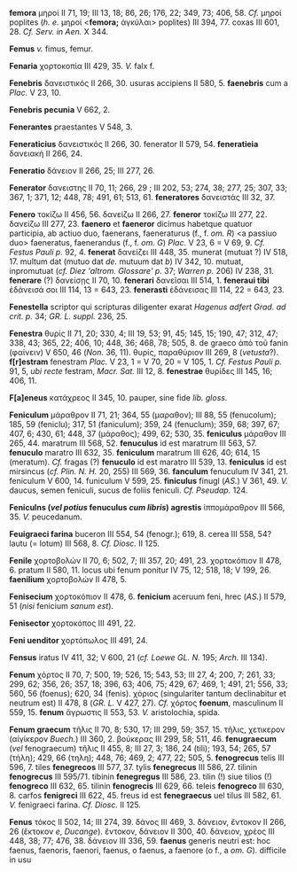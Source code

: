 **femora** μηροί II 71, 19; III 13, 18; 86, 26; 176, 22; 349, 73; 406,
58. *Cf.* μηροί poplites (*h. e.* μηροί \<**femora;** ἀγκύλαι\>
poplites) III 394, 77. coxas III 601, 28. *Cf. Serv. in Aen.* X 344.

**Femus** *v.* fimus, femur.

**Fenaria** χορτοκοπία III 429, 35. *V.* falx f.

**Fenebris** δανειστικός II 266, 30. usuras accipiens II 580, 5.
**faenebris** cum a *Plac.* V 23, 10.

**Fenebris pecunia** V 662, 2.

**Fenerantes** praestantes V 548, 3.

**Feneraticius** δανειστικός II 266, 30. fenerator II 579, 54.
**feneratieia** δανειακή II 266, 24.

**Feneratio** δάνειον II 266, 25; III 277, 26.

**Fenerator** δανειστης II 70, 11; 266, 29 ; III 202, 53; 274, 38; 277,
25; 307, 33; 367, 1; 371, 12; 448, 78; 491, 61; 513, 61. **feneratores**
δανειστάς III 32, 37.

**Fenero** τοκίζω II 456, 56. δανείζω II 266, 27. **feneror** τοκίζω III
277, 22. δανείζω III 277, 23. **faenero** et **faeneror** dicimus
habetque quatuor participia, ab actiuo duo, faenerans, faeneraturus (f.,
f. *om. R*) \<a passiuo duo\> faeneratus, faenerandus (f., f. *om.*
*G*) *Plac.* V 23, 6 = V 69, 9. *Cf. Festus Pauli p.* 92, 4.
**fenerat** δανείζει III 448, 35. munerat (mutuat ?) IV 518, 17. multum
dat (mutuo dat *de.* mutuum dat *b*) IV 342, 10. mutuat, inpromutuat
(*cf. Diez 'altrom. Glossare' p.* 37; *Warren p.* 206) IV 238, 31.
**fenerare** (?) δανείσῃς II 70, 10. **fenerari** δανεῖσαι III 514, 1.
**feneraui tibi** ἐδάνεισά σοι III 114, 13 = 643, 23. **fenerasti**
ἐδάνεισας III 114, 22 = 643, 23.

**Fenestella** scriptor qui scripturas diligenter exarat *Hagenus adfert
Grad. ad crit. p.* 34; *GR. L. suppl.* 236, 25.

**Fenestra** θυρίς II 71, 20; 330, 4; III 19, 53; 91, 45; 145, 15; 190,
47; 312, 47; 338, 43; 365, 22; 406, 10; 448, 36; 468, 78; 505, 8. de
graeco ἀπὸ τοῦ fanin (φαίνειν) V 650, 46 (*Non.* 36, 11). θυρίς,
παραθύριον III 269, 8 (*vetusta*?). **f[r]estram** fenestram *Plac.* V
23, 1 = V 70, 20 = V 105, 1. *Cf. Festus Pauli p.* 91, 5, *ubi recte*
festram, *Macr. Sat.* III 12, 8. **fenestrae** θυρίδες III 145, 16; 406,
11.

**F[a]eneus** κατάχρεος II 345, 10. pauper, sine fide *lib. gloss.*

**Feniculum** μάραθρον II 71, 21; 364, 55 (μαραθον); III 88, 55
(fenucolum); 185, 59 (feniclu); 317, 51 (faniculum); 359, 24 (fenuclum);
359, 68; 397, 67; 407, 6; 430, 61; 448, 37 (μάραθος); 499, 62; 530, 35.
**feniculus** μάραθον III 265, 44. maratrum III 568, 52. **fenuculus**
id est maratrum III 563, 57. **fenuculo** maratro III 632, 35.
**feniculum** maratrum III 626, 40; 614, 15 (meratum). *Cf.* fragas (?)
**fenuculo** id est maratro III 539, 13. **feniculus** id est mirsincus
(*cf. Plin. N. H.* 20, 255) III 569, 36. **fanculum** fenuculum IV
341, 21. feniculum V 600, 14. funiculum V 599, 25. **finiculus** finugl
(*AS.*) V 361, 49. *V.* daucus, semen feniculi, sucus de foliis
feniculi. *Cf. Pseudap.* 124.

**Feniculns (*vel potius* fenuculus *cum libris*) agrestis**
ἱππομάραθρον III 566, 35. *V.* peucedanum.

**Feuigraeci farina** buceron III 554, 54 (fenogr.); 619, 8. cerea III
558, 54? lautu (= lotum) III 568, 8. *Cf. Diosc.* II 125.

**Fenile** χορτοβολών II 70, 6; 502, 7; III 357, 20; 491, 23.
χορτοκόπιον II 478, 6. pratum II 580, 11. locus ubi fenum ponitur IV 75,
12; 518, 18; V 199, 26. **faenilium** χορτοβολών II 478, 5.

**Fenisecium** χορτοκόπιον II 478, 6. **fenicium** aceruum feni, hrec
(*AS.*) II 579, 51 (*nisi* fenicium *sanum est*).

**Fenisector** χορτοκόπος III 491, 22.

**Feni uenditor** χορτόπωλος III 491, 24.

**Fensus** iratus IV 411, 32; V 600, 21 (*cf. Loewe GL. N.* 195; *Arch.*
III 134).

**Fenum** χόρτος II 70, 7; 500, 19; 526, 15; 543, 53; III 27, 4; 200, 7;
261, 33; 299, 62; 356, 26; 357, 18; 396, 63; 406, 75; 429, 67; 469, 1;
491, 21; 556, 33; 560, 56 (foenus); 620, 34 (fenis). χόριος
(singulariter tantum declinabitur et neutrum est) II 478, 8 (*GR. L.* V
427, 27). *Cf.* χόρτος **foenum**, masculinum II 559, 15. **fenum**
ἄγρωστις II 553, 53. *V.* aristolochia, spida.

**Fenum graecum** τῆλις II 70, 8; 530, 17; III 299, 59; 357, 15. τῆλις,
χετικερον (αἰγίκερον *Buech.*) III 360, 2. βούκερας III 299, 58; 511,
46. **fenugraecum** (*vel* fenograecum) τῆλις II 455, 8; III 27, 3; 186,
24 (tili); 193, 54; 265, 57 (τήλη); 429, 66 (τηλη); 448, 76; 469, 2;
477, 22; 505, 5. **fenogrecus** telis III 596, 7. tiles **fenegrecos**
III 577, 37. tylis **fenegrecus** III 586, 27. tilinin **fenogrecus**
III 595/71. tibinin **fenegregus** III 586, 23. tilin (!) siue tilios
(!) **fenogreco** III 632, 65. tilinin **fenogrecis** III 629, 66.
teleis **fenogreco** III 630, 8. carfos **fenigreci** III 622, 45. freus
id est **fenegraecus** uel tilus III 582, 61. *V.* fenigraeci farina.
*Cf. Diosc.* II 125.

**Fenus** τόκος II 502, 14; III 274, 39. δάνος III 469, 3. δάνειον,
ἔντοκον II 266, 26 (ἔκτοκον *e*, *Ducange*). ἔντοκον, δά­νειον II 300,
40. δάνειον, χρέος III 448, 38; 77; 476, 38. δάνειον III 336, 59.
**faenus** generis neutri est: hoc faenus, faenoris, faenori, faenus, o
faenus, a faenore (o f., a *om. G*). difficile in usu
